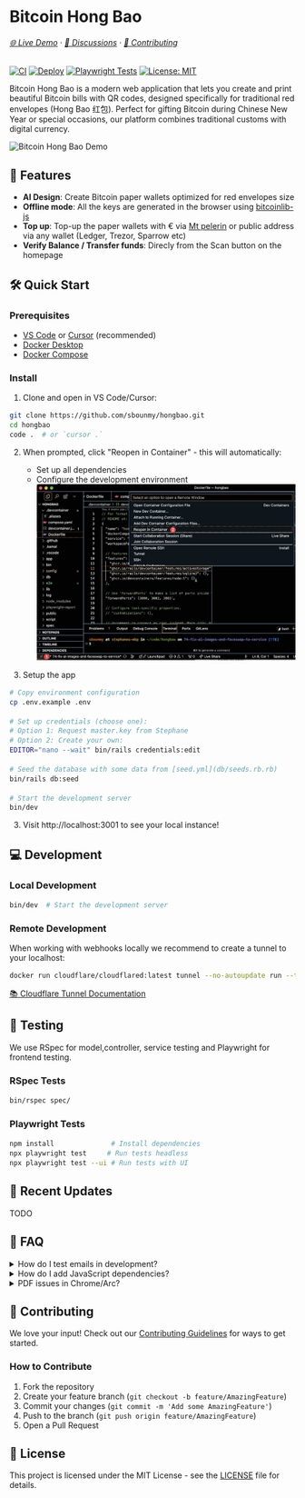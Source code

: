 # Bitcoin Hong Bao

###### [🌐 Live Demo](https://hongbaob.tc) · [💬 Discussions](https://github.com/username/hongbao/discussions) · [🤝 Contributing](CONTRIBUTING.md)


[![CI](https://github.com/username/hongbao/actions/workflows/ci.yml/badge.svg)](https://github.com/username/hongbao/actions/workflows/ci.yml)
[![Deploy](https://github.com/username/hongbao/actions/workflows/deploy.yml/badge.svg)](https://github.com/username/hongbao/actions/workflows/deploy.yml)
[![Playwright Tests](https://github.com/username/hongbao/actions/workflows/playwright.yml/badge.svg)](https://github.com/username/hongbao/actions/workflows/playwright.yml)
[![License: MIT](https://img.shields.io/badge/License-MIT-yellow.svg)](https://opensource.org/licenses/MIT)

Bitcoin Hong Bao is a modern web application that lets you create and print beautiful Bitcoin bills with QR codes, designed specifically for traditional red envelopes (Hong Bao 红包). Perfect for gifting Bitcoin during Chinese New Year or special occasions, our platform combines traditional customs with digital currency.

![Bitcoin Hong Bao Demo](/app/assets/images/readme/demo.gif)

## 🚀 Features

- **AI Design**: Create Bitcoin paper wallets optimized for red envelopes size
- **Offline mode**: All the keys are generated in the browser using [bitcoinlib-js](https://github.com/bitcoinjs/bitcoinjs-lib)
- **Top up**: Top-up the paper wallets with € via [Mt pelerin](https://developers.mtpelerin.com/integration-guides/web-integration) or public address via any wallet (Ledger, Trezor, Sparrow etc)
- **Verify Balance / Transfer funds**: Direcly from the Scan button on the homepage
## 🛠️ Quick Start

### Prerequisites

- [VS Code](https://code.visualstudio.com/) or [Cursor](https://cursor.sh/) (recommended)
- [Docker Desktop](https://www.docker.com/products/docker-desktop/)
- [Docker Compose](https://docs.docker.com/compose/install/)

### Install

1. Clone and open in VS Code/Cursor:
```bash
git clone https://github.com/sbounmy/hongbao.git
cd hongbao
code .  # or `cursor .`
```

2. When prompted, click "Reopen in Container" - this will automatically:
   - Set up all dependencies
   - Configure the development environment
   ![Run dev container](/app/assets/images/readme/run-dev-container.jpg)

3. Setup the app
```bash
# Copy environment configuration
cp .env.example .env

# Set up credentials (choose one):
# Option 1: Request master.key from Stephane
# Option 2: Create your own:
EDITOR="nano --wait" bin/rails credentials:edit

# Seed the database with some data from [seed.yml](db/seeds.rb.rb)
bin/rails db:seed

# Start the development server
bin/dev
```
3. Visit http://localhost:3001 to see your local instance!


## 💻 Development

### Local Development

```bash
bin/dev  # Start the development server
```

### Remote Development

When working with webhooks locally we recommend to create a  tunnel to your localhost:

```bash
docker run cloudflare/cloudflared:latest tunnel --no-autoupdate run --token {token}
```

[📚 Cloudflare Tunnel Documentation](https://developers.cloudflare.com/cloudflare-one/connections/connect-networks/get-started/create-remote-tunnel/)

## 🧪 Testing

We use RSpec for model,controller, service testing and Playwright for frontend testing.

### RSpec Tests
```bash
bin/rspec spec/
```

### Playwright Tests
```bash
npm install              # Install dependencies
npx playwright test     # Run tests headless
npx playwright test --ui # Run tests with UI
```

## 🔄 Recent Updates

TODO

## 💬 FAQ

<details>
<summary>How do I test emails in development?</summary>

Emails are caught by Letter Opener:
- Auto-preview in new tab
- Dashboard at http://localhost:3000/letter_opener
</details>

<details>
<summary>How do I add JavaScript dependencies?</summary>

Use ImportMaps with [JSPM](https://jspm.io/):
1. Visit [JSPM Generator](https://generator.jspm.io/)
2. Search and select package
3. Copy import URL
4. Add to `config/importmap.rb`
</details>

<details>
<summary>PDF issues in Chrome/Arc?</summary>

- Issue: "No enabled plugin supports this MIME type"
- Only affects localhost
- Solution: Use Safari for local PDF testing
- [Track Issue #39](https://github.com/sbounmy/hongbao_bitcoin/issues/39)
</details>

## 🤝 Contributing

We love your input! Check out our [Contributing Guidelines](CONTRIBUTING.md) for ways to get started.

### How to Contribute

1. Fork the repository
2. Create your feature branch (`git checkout -b feature/AmazingFeature`)
3. Commit your changes (`git commit -m 'Add some AmazingFeature'`)
4. Push to the branch (`git push origin feature/AmazingFeature`)
5. Open a Pull Request

## 📄 License

This project is licensed under the MIT License - see the [LICENSE](LICENSE) file for details.